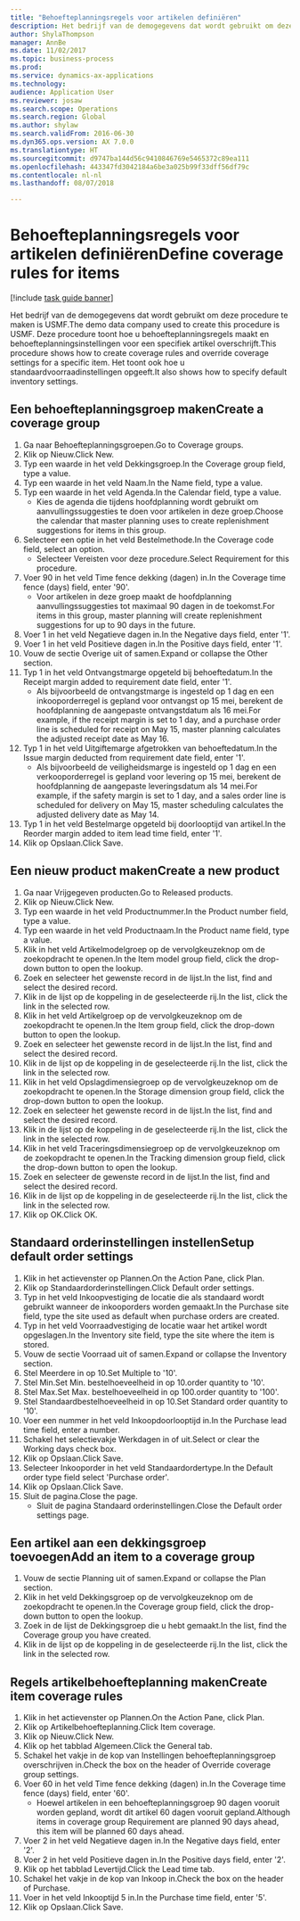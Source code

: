 ```yaml
--- 
title: "Behoefteplanningsregels voor artikelen definiëren"
description: Het bedrijf van de demogegevens dat wordt gebruikt om deze procedure te maken is USMF.
author: ShylaThompson
manager: AnnBe
ms.date: 11/02/2017
ms.topic: business-process
ms.prod: 
ms.service: dynamics-ax-applications
ms.technology: 
audience: Application User
ms.reviewer: josaw
ms.search.scope: Operations
ms.search.region: Global
ms.author: shylaw
ms.search.validFrom: 2016-06-30
ms.dyn365.ops.version: AX 7.0.0
ms.translationtype: HT
ms.sourcegitcommit: d9747ba144d56c9410846769e5465372c89ea111
ms.openlocfilehash: 443347fd3042184a6be3a025b99f33dff56df79c
ms.contentlocale: nl-nl
ms.lasthandoff: 08/07/2018

---
```

# <a name="define-coverage-rules-for-items"></a><span data-ttu-id="e49ae-103">Behoefteplanningsregels voor artikelen definiëren</span><span class="sxs-lookup"><span data-stu-id="e49ae-103">Define coverage rules for items</span></span>

[!include [task guide banner](../../includes/task-guide-banner.md)]

<span data-ttu-id="e49ae-104">Het bedrijf van de demogegevens dat wordt gebruikt om deze procedure te maken is USMF.</span><span class="sxs-lookup"><span data-stu-id="e49ae-104">The demo data company used to create this procedure is USMF.</span></span> <span data-ttu-id="e49ae-105">Deze procedure toont hoe u behoefteplanningsregels maakt en behoefteplanningsinstellingen voor een specifiek artikel overschrijft.</span><span class="sxs-lookup"><span data-stu-id="e49ae-105">This procedure shows how to create coverage rules and override coverage settings for a specific item.</span></span> <span data-ttu-id="e49ae-106">Het toont ook hoe u standaardvoorraadinstellingen opgeeft.</span><span class="sxs-lookup"><span data-stu-id="e49ae-106">It also shows how to specify default inventory settings.</span></span>


## <a name="create-a-coverage-group"></a><span data-ttu-id="e49ae-107">Een behoefteplanningsgroep maken</span><span class="sxs-lookup"><span data-stu-id="e49ae-107">Create a coverage group</span></span>
1. <span data-ttu-id="e49ae-108">Ga naar Behoefteplanningsgroepen.</span><span class="sxs-lookup"><span data-stu-id="e49ae-108">Go to Coverage groups.</span></span>
2. <span data-ttu-id="e49ae-109">Klik op Nieuw.</span><span class="sxs-lookup"><span data-stu-id="e49ae-109">Click New.</span></span>
3. <span data-ttu-id="e49ae-110">Typ een waarde in het veld Dekkingsgroep.</span><span class="sxs-lookup"><span data-stu-id="e49ae-110">In the Coverage group field, type a value.</span></span>
4. <span data-ttu-id="e49ae-111">Typ een waarde in het veld Naam.</span><span class="sxs-lookup"><span data-stu-id="e49ae-111">In the Name field, type a value.</span></span>
5. <span data-ttu-id="e49ae-112">Typ een waarde in het veld Agenda.</span><span class="sxs-lookup"><span data-stu-id="e49ae-112">In the Calendar field, type a value.</span></span>
    * <span data-ttu-id="e49ae-113">Kies de agenda die tijdens hoofdplanning wordt gebruikt om aanvullingssuggesties te doen voor artikelen in deze groep.</span><span class="sxs-lookup"><span data-stu-id="e49ae-113">Choose the calendar that master planning uses to create replenishment suggestions for items in this group.</span></span>  
6. <span data-ttu-id="e49ae-114">Selecteer een optie in het veld Bestelmethode.</span><span class="sxs-lookup"><span data-stu-id="e49ae-114">In the Coverage code field, select an option.</span></span>
    * <span data-ttu-id="e49ae-115">Selecteer Vereisten voor deze procedure.</span><span class="sxs-lookup"><span data-stu-id="e49ae-115">Select Requirement for this procedure.</span></span>  
7. <span data-ttu-id="e49ae-116">Voer 90 in het veld Time fence dekking (dagen) in.</span><span class="sxs-lookup"><span data-stu-id="e49ae-116">In the Coverage time fence (days) field, enter '90'.</span></span>
    * <span data-ttu-id="e49ae-117">Voor artikelen in deze groep maakt de hoofdplanning aanvullingssuggesties tot maximaal 90 dagen in de toekomst.</span><span class="sxs-lookup"><span data-stu-id="e49ae-117">For items in this group, master planning will create replenishment suggestions for up to 90 days in the future.</span></span>  
8. <span data-ttu-id="e49ae-118">Voer 1 in het veld Negatieve dagen in.</span><span class="sxs-lookup"><span data-stu-id="e49ae-118">In the Negative days field, enter '1'.</span></span>
9. <span data-ttu-id="e49ae-119">Voer 1 in het veld Positieve dagen in.</span><span class="sxs-lookup"><span data-stu-id="e49ae-119">In the Positive days field, enter '1'.</span></span>
10. <span data-ttu-id="e49ae-120">Vouw de sectie Overige uit of samen.</span><span class="sxs-lookup"><span data-stu-id="e49ae-120">Expand or collapse the Other section.</span></span>
11. <span data-ttu-id="e49ae-121">Typ 1 in het veld Ontvangstmarge opgeteld bij behoeftedatum.</span><span class="sxs-lookup"><span data-stu-id="e49ae-121">In the Receipt margin added to requirement date field, enter '1'.</span></span>
    * <span data-ttu-id="e49ae-122">Als bijvoorbeeld de ontvangstmarge is ingesteld op 1 dag en een inkooporderregel is gepland voor ontvangst op 15 mei, berekent de hoofdplanning de aangepaste ontvangstdatum als 16 mei.</span><span class="sxs-lookup"><span data-stu-id="e49ae-122">For example, if the receipt margin is set to 1 day, and a purchase order line is scheduled for receipt on May 15, master planning calculates the adjusted receipt date as May 16.</span></span>  
12. <span data-ttu-id="e49ae-123">Typ 1 in het veld Uitgiftemarge afgetrokken van behoeftedatum.</span><span class="sxs-lookup"><span data-stu-id="e49ae-123">In the Issue margin deducted from requirement date field, enter '1'.</span></span>
    * <span data-ttu-id="e49ae-124">Als bijvoorbeeld de veiligheidsmarge is ingesteld op 1 dag en een verkooporderregel is gepland voor levering op 15 mei, berekent de hoofdplanning de aangepaste leveringsdatum als 14 mei.</span><span class="sxs-lookup"><span data-stu-id="e49ae-124">For example, if the safety margin is set to 1 day, and a sales order line is scheduled for delivery on May 15, master scheduling calculates the adjusted delivery date as May 14.</span></span>  
13. <span data-ttu-id="e49ae-125">Typ 1 in het veld Bestelmarge opgeteld bij doorlooptijd van artikel.</span><span class="sxs-lookup"><span data-stu-id="e49ae-125">In the Reorder margin added to item lead time field, enter '1'.</span></span>
14. <span data-ttu-id="e49ae-126">Klik op Opslaan.</span><span class="sxs-lookup"><span data-stu-id="e49ae-126">Click Save.</span></span>

## <a name="create-a-new-product"></a><span data-ttu-id="e49ae-127">Een nieuw product maken</span><span class="sxs-lookup"><span data-stu-id="e49ae-127">Create a new product</span></span>
1. <span data-ttu-id="e49ae-128">Ga naar Vrijgegeven producten.</span><span class="sxs-lookup"><span data-stu-id="e49ae-128">Go to Released products.</span></span>
2. <span data-ttu-id="e49ae-129">Klik op Nieuw.</span><span class="sxs-lookup"><span data-stu-id="e49ae-129">Click New.</span></span>
3. <span data-ttu-id="e49ae-130">Typ een waarde in het veld Productnummer.</span><span class="sxs-lookup"><span data-stu-id="e49ae-130">In the Product number field, type a value.</span></span>
4. <span data-ttu-id="e49ae-131">Typ een waarde in het veld Productnaam.</span><span class="sxs-lookup"><span data-stu-id="e49ae-131">In the Product name field, type a value.</span></span>
5. <span data-ttu-id="e49ae-132">Klik in het veld Artikelmodelgroep op de vervolgkeuzeknop om de zoekopdracht te openen.</span><span class="sxs-lookup"><span data-stu-id="e49ae-132">In the Item model group field, click the drop-down button to open the lookup.</span></span>
6. <span data-ttu-id="e49ae-133">Zoek en selecteer het gewenste record in de lijst.</span><span class="sxs-lookup"><span data-stu-id="e49ae-133">In the list, find and select the desired record.</span></span>
7. <span data-ttu-id="e49ae-134">Klik in de lijst op de koppeling in de geselecteerde rij.</span><span class="sxs-lookup"><span data-stu-id="e49ae-134">In the list, click the link in the selected row.</span></span>
8. <span data-ttu-id="e49ae-135">Klik in het veld Artikelgroep op de vervolgkeuzeknop om de zoekopdracht te openen.</span><span class="sxs-lookup"><span data-stu-id="e49ae-135">In the Item group field, click the drop-down button to open the lookup.</span></span>
9. <span data-ttu-id="e49ae-136">Zoek en selecteer het gewenste record in de lijst.</span><span class="sxs-lookup"><span data-stu-id="e49ae-136">In the list, find and select the desired record.</span></span>
10. <span data-ttu-id="e49ae-137">Klik in de lijst op de koppeling in de geselecteerde rij.</span><span class="sxs-lookup"><span data-stu-id="e49ae-137">In the list, click the link in the selected row.</span></span>
11. <span data-ttu-id="e49ae-138">Klik in het veld Opslagdimensiegroep op de vervolgkeuzeknop om de zoekopdracht te openen.</span><span class="sxs-lookup"><span data-stu-id="e49ae-138">In the Storage dimension group field, click the drop-down button to open the lookup.</span></span>
12. <span data-ttu-id="e49ae-139">Zoek en selecteer het gewenste record in de lijst.</span><span class="sxs-lookup"><span data-stu-id="e49ae-139">In the list, find and select the desired record.</span></span>
13. <span data-ttu-id="e49ae-140">Klik in de lijst op de koppeling in de geselecteerde rij.</span><span class="sxs-lookup"><span data-stu-id="e49ae-140">In the list, click the link in the selected row.</span></span>
14. <span data-ttu-id="e49ae-141">Klik in het veld Traceringsdimensiegroep op de vervolgkeuzeknop om de zoekopdracht te openen.</span><span class="sxs-lookup"><span data-stu-id="e49ae-141">In the Tracking dimension group field, click the drop-down button to open the lookup.</span></span>
15. <span data-ttu-id="e49ae-142">Zoek en selecteer de gewenste record in de lijst.</span><span class="sxs-lookup"><span data-stu-id="e49ae-142">In the list, find and select the desired record.</span></span>
16. <span data-ttu-id="e49ae-143">Klik in de lijst op de koppeling in de geselecteerde rij.</span><span class="sxs-lookup"><span data-stu-id="e49ae-143">In the list, click the link in the selected row.</span></span>
17. <span data-ttu-id="e49ae-144">Klik op OK.</span><span class="sxs-lookup"><span data-stu-id="e49ae-144">Click OK.</span></span>

## <a name="setup-default-order-settings"></a><span data-ttu-id="e49ae-145">Standaard orderinstellingen instellen</span><span class="sxs-lookup"><span data-stu-id="e49ae-145">Setup default order settings</span></span>
1. <span data-ttu-id="e49ae-146">Klik in het actievenster op Plannen.</span><span class="sxs-lookup"><span data-stu-id="e49ae-146">On the Action Pane, click Plan.</span></span>
2. <span data-ttu-id="e49ae-147">Klik op Standaardorderinstellingen.</span><span class="sxs-lookup"><span data-stu-id="e49ae-147">Click Default order settings.</span></span>
3. <span data-ttu-id="e49ae-148">Typ in het veld Inkoopvestiging de locatie die als standaard wordt gebruikt wanneer de inkooporders worden gemaakt.</span><span class="sxs-lookup"><span data-stu-id="e49ae-148">In the Purchase site field, type the site used as default when purchase orders are created.</span></span>
4. <span data-ttu-id="e49ae-149">Typ in het veld Voorraadvestiging de locatie waar het artikel wordt opgeslagen.</span><span class="sxs-lookup"><span data-stu-id="e49ae-149">In the Inventory site field, type the site where the item is stored.</span></span>
5. <span data-ttu-id="e49ae-150">Vouw de sectie Voorraad uit of samen.</span><span class="sxs-lookup"><span data-stu-id="e49ae-150">Expand or collapse the Inventory section.</span></span>
6. <span data-ttu-id="e49ae-151">Stel Meerdere in op 10.</span><span class="sxs-lookup"><span data-stu-id="e49ae-151">Set Multiple to '10'.</span></span>
7. <span data-ttu-id="e49ae-152">Stel Min.</span><span class="sxs-lookup"><span data-stu-id="e49ae-152">Set Min.</span></span> <span data-ttu-id="e49ae-153">bestelhoeveelheid in op 10.</span><span class="sxs-lookup"><span data-stu-id="e49ae-153">order quantity to '10'.</span></span>
8. <span data-ttu-id="e49ae-154">Stel Max.</span><span class="sxs-lookup"><span data-stu-id="e49ae-154">Set Max.</span></span> <span data-ttu-id="e49ae-155">bestelhoeveelheid in op 100.</span><span class="sxs-lookup"><span data-stu-id="e49ae-155">order quantity to '100'.</span></span>
9. <span data-ttu-id="e49ae-156">Stel Standaardbestelhoeveelheid in op 10.</span><span class="sxs-lookup"><span data-stu-id="e49ae-156">Set Standard order quantity to '10'.</span></span>
10. <span data-ttu-id="e49ae-157">Voer een nummer in het veld Inkoopdoorlooptijd in.</span><span class="sxs-lookup"><span data-stu-id="e49ae-157">In the Purchase lead time field, enter a number.</span></span>
11. <span data-ttu-id="e49ae-158">Schakel het selectievakje Werkdagen in of uit.</span><span class="sxs-lookup"><span data-stu-id="e49ae-158">Select or clear the Working days check box.</span></span>
12. <span data-ttu-id="e49ae-159">Klik op Opslaan.</span><span class="sxs-lookup"><span data-stu-id="e49ae-159">Click Save.</span></span>
13. <span data-ttu-id="e49ae-160">Selecteer Inkooporder in het veld Standaardordertype.</span><span class="sxs-lookup"><span data-stu-id="e49ae-160">In the Default order type field select 'Purchase order'.</span></span>
14. <span data-ttu-id="e49ae-161">Klik op Opslaan.</span><span class="sxs-lookup"><span data-stu-id="e49ae-161">Click Save.</span></span>
15. <span data-ttu-id="e49ae-162">Sluit de pagina.</span><span class="sxs-lookup"><span data-stu-id="e49ae-162">Close the page.</span></span>
    * <span data-ttu-id="e49ae-163">Sluit de pagina Standaard orderinstellingen.</span><span class="sxs-lookup"><span data-stu-id="e49ae-163">Close the Default order settings page.</span></span>  

## <a name="add-an-item-to-a-coverage-group"></a><span data-ttu-id="e49ae-164">Een artikel aan een dekkingsgroep toevoegen</span><span class="sxs-lookup"><span data-stu-id="e49ae-164">Add an item to a coverage group</span></span>
1. <span data-ttu-id="e49ae-165">Vouw de sectie Planning uit of samen.</span><span class="sxs-lookup"><span data-stu-id="e49ae-165">Expand or collapse the Plan section.</span></span>
2. <span data-ttu-id="e49ae-166">Klik in het veld Dekkingsgroep op de vervolgkeuzeknop om de zoekopdracht te openen.</span><span class="sxs-lookup"><span data-stu-id="e49ae-166">In the Coverage group field, click the drop-down button to open the lookup.</span></span>
3. <span data-ttu-id="e49ae-167">Zoek in de lijst de Dekkingsgroep die u hebt gemaakt.</span><span class="sxs-lookup"><span data-stu-id="e49ae-167">In the list, find the Coverage group you have created.</span></span>
4. <span data-ttu-id="e49ae-168">Klik in de lijst op de koppeling in de geselecteerde rij.</span><span class="sxs-lookup"><span data-stu-id="e49ae-168">In the list, click the link in the selected row.</span></span>

## <a name="create-item-coverage-rules"></a><span data-ttu-id="e49ae-169">Regels artikelbehoefteplanning maken</span><span class="sxs-lookup"><span data-stu-id="e49ae-169">Create item coverage rules</span></span>
1. <span data-ttu-id="e49ae-170">Klik in het actievenster op Plannen.</span><span class="sxs-lookup"><span data-stu-id="e49ae-170">On the Action Pane, click Plan.</span></span>
2. <span data-ttu-id="e49ae-171">Klik op Artikelbehoefteplanning.</span><span class="sxs-lookup"><span data-stu-id="e49ae-171">Click Item coverage.</span></span>
3. <span data-ttu-id="e49ae-172">Klik op Nieuw.</span><span class="sxs-lookup"><span data-stu-id="e49ae-172">Click New.</span></span>
4. <span data-ttu-id="e49ae-173">Klik op het tabblad Algemeen.</span><span class="sxs-lookup"><span data-stu-id="e49ae-173">Click the General tab.</span></span>
5. <span data-ttu-id="e49ae-174">Schakel het vakje in de kop van Instellingen behoefteplanningsgroep overschrijven in.</span><span class="sxs-lookup"><span data-stu-id="e49ae-174">Check the box on the header of Override coverage group settings.</span></span>
6. <span data-ttu-id="e49ae-175">Voer 60 in het veld Time fence dekking (dagen) in.</span><span class="sxs-lookup"><span data-stu-id="e49ae-175">In the Coverage time fence (days) field, enter '60'.</span></span>
    * <span data-ttu-id="e49ae-176">Hoewel artikelen in een behoefteplanningsgroep 90 dagen vooruit worden gepland, wordt dit artikel 60 dagen vooruit gepland.</span><span class="sxs-lookup"><span data-stu-id="e49ae-176">Although items in coverage group Requirement are planned 90 days ahead, this item will be planned 60 days ahead.</span></span>  
7. <span data-ttu-id="e49ae-177">Voer 2 in het veld Negatieve dagen in.</span><span class="sxs-lookup"><span data-stu-id="e49ae-177">In the Negative days field, enter '2'.</span></span>
8. <span data-ttu-id="e49ae-178">Voer 2 in het veld Positieve dagen in.</span><span class="sxs-lookup"><span data-stu-id="e49ae-178">In the Positive days field, enter '2'.</span></span>
9. <span data-ttu-id="e49ae-179">Klik op het tabblad Levertijd.</span><span class="sxs-lookup"><span data-stu-id="e49ae-179">Click the Lead time tab.</span></span>
10. <span data-ttu-id="e49ae-180">Schakel het vakje in de kop van Inkoop in.</span><span class="sxs-lookup"><span data-stu-id="e49ae-180">Check the box on the header of Purchase.</span></span>
11. <span data-ttu-id="e49ae-181">Voer in het veld Inkooptijd 5 in.</span><span class="sxs-lookup"><span data-stu-id="e49ae-181">In the Purchase time field, enter '5'.</span></span>
12. <span data-ttu-id="e49ae-182">Klik op Opslaan.</span><span class="sxs-lookup"><span data-stu-id="e49ae-182">Click Save.</span></span>


